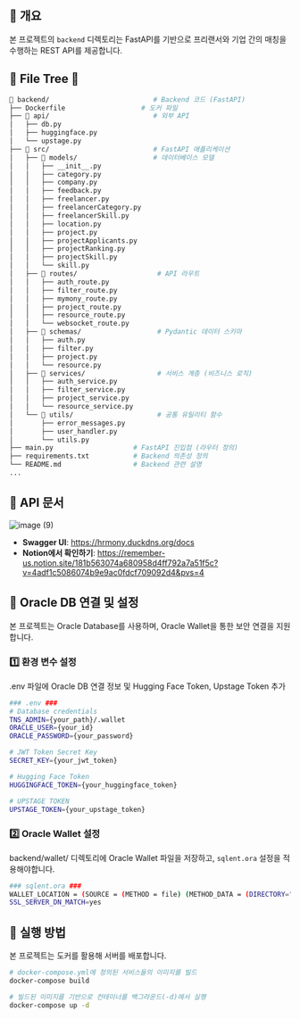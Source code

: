 ## 🎯 개요

본 프로젝트의 `backend` 디렉토리는 FastAPI를 기반으로 프리랜서와 기업 간의 매칭을 수행하는 REST API를 제공합니다.

## 🌳 File Tree 🌳

```bash
📂 backend/                          # Backend 코드 (FastAPI)
├── Dockerfile                   # 도커 파일
├── 📂 api/                          # 외부 API
│   ├── db.py
│   ├── huggingface.py
│   └── upstage.py
├── 📂 src/                          # FastAPI 애플리케이션
│   ├── 📂 models/                   # 데이터베이스 모델
│   │   ├── __init__.py
│   │   ├── category.py
│   │   ├── company.py
│   │   ├── feedback.py
│   │   ├── freelancer.py
│   │   ├── freelancerCategory.py
│   │   ├── freelancerSkill.py
│   │   ├── location.py
│   │   ├── project.py
│   │   ├── projectApplicants.py
│   │   ├── projectRanking.py
│   │   ├── projectSkill.py
│   │   └── skill.py
│   ├── 📂 routes/                    # API 라우트
│   │   ├── auth_route.py
│   │   ├── filter_route.py
│   │   ├── mymony_route.py
│   │   ├── project_route.py
│   │   ├── resource_route.py
│   │   └── websocket_route.py
│   ├── 📂 schemas/                   # Pydantic 데이터 스키마
│   │   ├── auth.py
│   │   ├── filter.py
│   │   ├── project.py
│   │   └── resource.py
│   ├── 📂 services/                  # 서비스 계층 (비즈니스 로직)
│   │   ├── auth_service.py
│   │   ├── filter_service.py
│   │   ├── project_service.py
│   │   └── resource_service.py
│   └── 📂 utils/                     # 공통 유틸리티 함수
│       ├── error_messages.py
│       ├── user_handler.py
│       └── utils.py
├── main.py                    # FastAPI 진입점 (라우터 정의)
├── requirements.txt           # Backend 의존성 정의
└── README.md                  # Backend 관련 설명
...
```

## 📌 API 문서
  ![image (9)](https://github.com/user-attachments/assets/ce703291-f463-47a6-9d25-6e7cc9211111)
- **Swagger UI**: https://hrmony.duckdns.org/docs
- **Notion에서 확인하기**: https://remember-us.notion.site/181b563074a680958d4ff792a7a51f5c?v=4adf1c5086074b9e9ac0fdcf709092d4&pvs=4
## 🔗 Oracle DB 연결 및 설정

본 프로젝트는 Oracle Database를 사용하며, Oracle Wallet을 통한 보안 연결을 지원합니다.

### 1️⃣ 환경 변수 설정

.env 파일에 Oracle DB 연결 정보 및 Hugging Face Token, Upstage Token 추가

```bash
### .env ###
# Database credentials
TNS_ADMIN={your_path}/.wallet                                                      # wallet 경로
ORACLE_USER={your_id}                                                              # Oracle 사용자 이름
ORACLE_PASSWORD={your_password}                                                    # Oracle 사용자 비밀번호

# JWT Token Secret Key
SECRET_KEY={your_jwt_token}                                                        # JWT 토큰

# Hugging Face Token
HUGGINGFACE_TOKEN={your_huggingface_token}                                         # 허깅페이스 토큰

# UPSTAGE TOKEN
UPSTAGE_TOKEN={your_upstage_token}                                                 # 업스테이지 토큰
```

### 2️⃣ Oracle Wallet 설정

backend/wallet/ 디렉토리에 Oracle Wallet 파일을 저장하고, `sqlent.ora`  설정을 적용해야합니다.

```bash
### sqlent.ora ###
WALLET_LOCATION = (SOURCE = (METHOD = file) (METHOD_DATA = (DIRECTORY="{your_path}/level4-recsys-finalproject-hackathon-recsys-03-lv3/.wallet")))
SSL_SERVER_DN_MATCH=yes
```

## 🚀 실행 방법

본 프로젝트는 도커를 활용해 서버를 배포합니다.

```bash
# docker-compose.yml에 정의된 서비스들의 이미지를 빌드
docker-compose build

# 빌드된 이미지를 기반으로 컨테이너를 백그라운드(-d)에서 실행
docker-compose up -d
```
